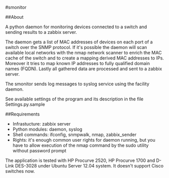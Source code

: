﻿#smonitor

##About

A python daemon for monitoring devices connected to a switch and sending results to a zabbix server.

The daemon gets a list of MAC addresses of devices on each port of a switch over the SNMP protocol. If it's possible the daemon will scan available local networks with the nmap network scanner to enrich the MAC cache of the switch and to create a mapping derived MAC addresses to IPs. Moreover it tries to map known IP addresses to fully qualified domain names (FQDN). Lastly all gathered data are processed and sent to a zabbix server.

The smonitor sends log messages to syslog service using the facility daemon.

See available settings of the program and its description in the file Settings.py.sample

##Requirements
 - Infrastucture: zabbix server
 - Python modules: daemon, syslog
 - Shell commands: ifconfig, snmpwalk, nmap, zabbix_sender
 - Rights: it's enough common user rights for daemon running, but you have to allow execution of the nmap command by the sudo utility without password prompt

The application is tested with HP Procurve 2520, HP Procurve 1700 and D-Link DES-3028 under Ubuntu Server 12.04 system. It doesn't support Cisco switches now.
